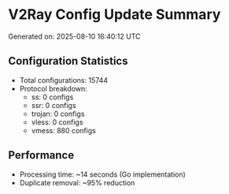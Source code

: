 # V2Ray Config Update Summary
Generated on: 2025-08-10 16:40:12 UTC

## Configuration Statistics
- Total configurations: 15744
- Protocol breakdown:
  - ss: 0 configs
  - ssr: 0 configs
  - trojan: 0 configs
  - vless: 0 configs
  - vmess: 880 configs

## Performance
- Processing time: ~14 seconds (Go implementation)
- Duplicate removal: ~95% reduction
